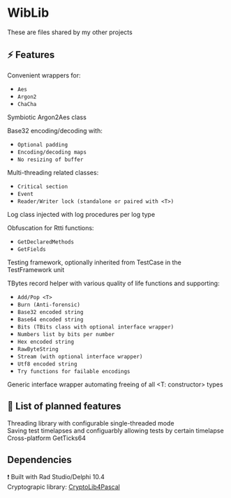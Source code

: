 # WibLib
These are files shared by my other projects

## ⚡ Features
Convenient wrappers for:
* `Aes`
* `Argon2`
* `ChaCha`

Symbiotic Argon2Aes class

Base32 encoding/decoding with:
* `Optional padding`
* `Encoding/decoding maps`
* `No resizing of buffer`

Multi-threading related classes:
* `Critical section`
* `Event`
* `Reader/Writer lock (standalone or paired with <T>)`

Log class injected with log procedures per log type

Obfuscation for Rtti functions:
* `GetDeclaredMethods`
* `GetFields`

Testing framework, optionally inherited from TestCase in the TestFramework unit

TBytes record helper with various quality of life functions and supporting:
* `Add/Pop <T>`
* `Burn (Anti-forensic)`
* `Base32 encoded string`
* `Base64 encoded string`
* `Bits (TBits class with optional interface wrapper)`
* `Numbers list by bits per number`
* `Hex encoded string`
* `RawByteString`
* `Stream (with optional interface wrapper)`
* `Utf8 encoded string`
* `Try functions for failable encodings`

Generic interface wrapper automating freeing of all <T: constructor> types

## 🙌 List of planned features
Threading library with configurable single-threaded mode<br>
Saving test timelapses and configuarbly allowing tests by certain timelapse<br>
Cross-platform GetTicks64

## Dependencies
❗ Built with Rad Studio/Delphi 10.4<br>
Cryptograpic library: [CryptoLib4Pascal](https://github.com/Xor-el/CryptoLib4Pascal)